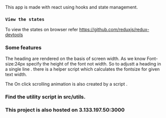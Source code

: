 This app is made with react using hooks and state management.
### `View the states`
To view the states on browser refer https://github.com/reduxjs/redux-devtools

### Some features
The heading are rendered on the basis of screen width. As we know Font-size:24px specify the height of the font not width. So to adjustt a heading in a single line . there is a helper script which calculates the fontsize for given text width.

The On click scrolling animation is also created by a script . 

### Find the utility script in src/utils.

### This project is also hosted on 3.133.197.50:3000
